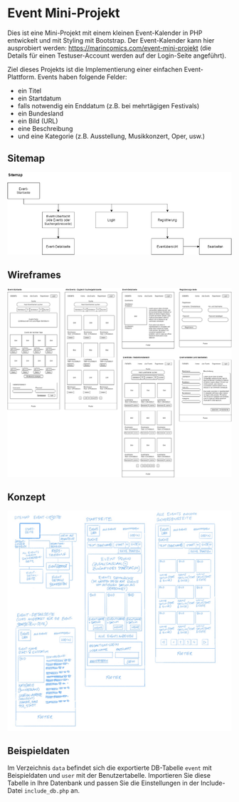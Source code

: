 # Event Mini-Projekt

Dies ist eine Mini-Projekt mit einem kleinen Event-Kalender in PHP entwickelt und mit Styling mit Bootstrap. Der Event-Kalender kann hier ausprobiert werden: https://marincomics.com/event-mini-projekt (die Details für einen Testuser-Account werden auf der Login-Seite angeführt).

Ziel dieses Projekts ist die Implementierung einer einfachen Event-Plattform. Events haben folgende Felder:
- ein Titel
- ein Startdatum
- falls notwendig ein Enddatum (z.B. bei mehrtägigen Festivals)
- ein Bundesland
- ein Bild (URL)
- eine Beschreibung
- und eine Kategorie (z.B. Ausstellung, Musikkonzert, Oper, usw.)


## Sitemap
![Sitemap](documentation/sitemap.png)

## Wireframes
![Wireframes](documentation/wireframes.png)

## Konzept
![Konzeptskizze](documentation/skizze.jpg)

## Beispieldaten
Im Verzeichnis `data` befindet sich die exportierte DB-Tabelle `event` mit Beispieldaten und `user` mit der Benutzertabelle. Importieren Sie diese Tabelle in Ihre Datenbank und passen Sie die Einstellungen in der Include-Datei `include_db.php` an.